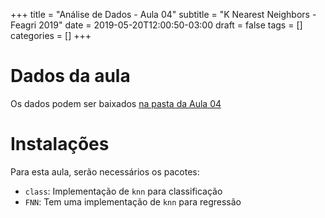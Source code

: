 +++
title = "Análise de Dados - Aula 04"
subtitle = "K Nearest Neighbors - Feagri 2019"
date = 2019-05-20T12:00:50-03:00
draft = false
tags = []
categories = []
+++

# Dados da aula

Os dados podem ser baixados [na pasta da Aula 04](https://drive.google.com/drive/folders/1yn_5FuPA_wRddyM7WR8_fo94-6DDut3W?usp=sharing)

# Instalações

Para esta aula, serão necessários os pacotes:

* `class`: Implementação de `knn` para classificação
* `FNN`: Tem uma implementação de `knn` para regressão
